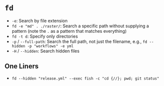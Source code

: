 # `fd`

- `-e`: Search by file extension
- `fd -e "md" . ./raster/`: Search a specific path without supplying a pattern (note the `.` as a pattern that matches everything)
- `fd -t d`: Specify only directories
- `-p` / `--full-path`: Search the full path, not just the filename, e.g., `fd --hidden -p "workflows" -e yml`
- `-H` / `--hidden`: Search hidden files

## One Liners

- `fd --hidden "release.yml" --exec fish -c "cd {//}; pwd; git status"`
